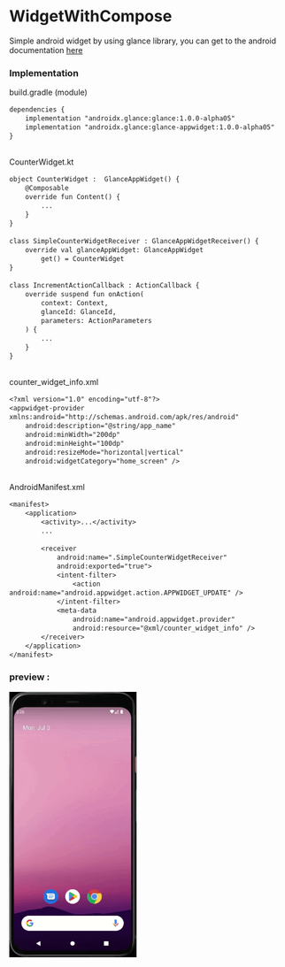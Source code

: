# WidgetWithCompose
Simple android widget by using glance library, you can get to the android documentation  [here](https://developer.android.com/jetpack/androidx/releases/glance?hl=id)

### Implementation
build.gradle (module)
```
dependencies {
    implementation "androidx.glance:glance:1.0.0-alpha05"
    implementation "androidx.glance:glance-appwidget:1.0.0-alpha05"
}
```
<br>CounterWidget.kt
```
object CounterWidget :  GlanceAppWidget() {
    @Composable
    override fun Content() {
        ...
    }
}

class SimpleCounterWidgetReceiver : GlanceAppWidgetReceiver() {
    override val glanceAppWidget: GlanceAppWidget
        get() = CounterWidget
}

class IncrementActionCallback : ActionCallback {
    override suspend fun onAction(
        context: Context,
        glanceId: GlanceId,
        parameters: ActionParameters
    ) {
        ...
    }
}
```
<br>counter_widget_info.xml
```
<?xml version="1.0" encoding="utf-8"?>
<appwidget-provider xmlns:android="http://schemas.android.com/apk/res/android"
    android:description="@string/app_name"
    android:minWidth="200dp"
    android:minHeight="100dp"
    android:resizeMode="horizontal|vertical"
    android:widgetCategory="home_screen" />
```
<br>AndroidManifest.xml
```
<manifest>
    <application>
        <activity>...</activity>
        ...
  
        <receiver
            android:name=".SimpleCounterWidgetReceiver"
            android:exported="true">
            <intent-filter>
                <action android:name="android.appwidget.action.APPWIDGET_UPDATE" />
            </intent-filter>
            <meta-data
                android:name="android.appwidget.provider"
                android:resource="@xml/counter_widget_info" />
        </receiver>
    </application>
</manifest>
```
### preview :
<img src="https://github.com/bennyfajri/WidgetWithCompose/blob/master/preview/Android%20Emulator%20-%20Pixel_4_Android_12_5554%202023-07-03%2015-26-20.gif" alt="drawing" width="230" height="480"/>

